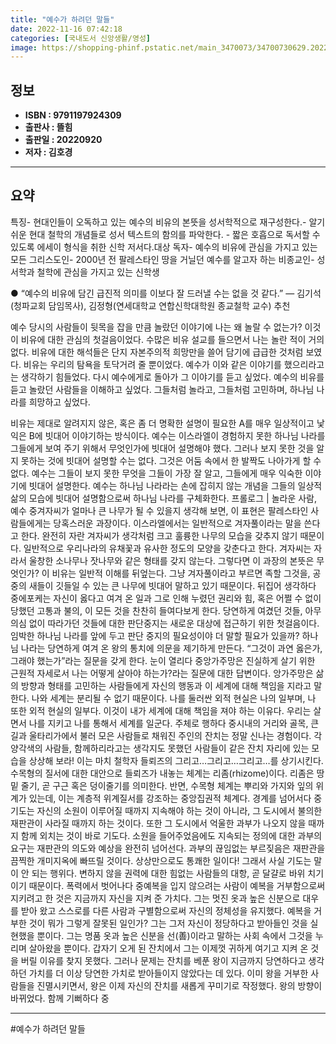 ```yaml
---
title: "예수가 하려던 말들"
date: 2022-11-16 07:42:18
categories: [국내도서 신앙생활/영성]
image: https://shopping-phinf.pstatic.net/main_3470073/34700730629.20221019101917.jpg
---
```


## **정보**

- **ISBN : 9791197924309**
- **출판사 : 뜰힘**
- **출판일 : 20220920**
- **저자 : 김호경**

------



## **요약**

특징- 현대인들이 오독하고 있는 예수의 비유의 본뜻을 성서학적으로 재구성한다.- 알기 쉬운 현대 철학의 개념들로 성서 텍스트의 함의를 파악한다. - 짧은 호흡으로 독서할 수 있도록 에세이 형식을 취한 신학 저서다.​대상 독자- 예수의 비유에 관심을 가지고 있는 모든 그리스도인- 2000년 전 팔레스타인 땅을 거닐던 예수를 알고자 하는 비종교인- 성서학과 철학에 관심을 가지고 있는 신학생

● “예수의 비유에 담긴 급진적 의미를 
이보다 잘 드러낼 수는 없을 것 같다.”
― 김기석(청파교회 담임목사), 김정형(연세대학교 연합신학대학원 종교철학 교수) 추천

예수 당시의 사람들이 뒷목을 잡을 만큼 놀랐던 이야기에 나는 왜 놀랄 수 없는가? 이것이 비유에 대한 관심의 첫걸음이었다. 수많은 비유 설교를 들으면서 나는 놀란 적이 거의 없다. 비유에 대한 해석들은 단지 자본주의적 희망만을 쓸어 담기에 급급한 것처럼 보였다. 비유는 우리의 탐욕을 토닥거려 줄 뿐이었다. 예수가 이와 같은 이야기를 했으리라고는 생각하기 힘들었다. 다시 예수에게로 돌아가 그 이야기를 듣고 싶었다. 예수의 비유를 듣고 놀랐던 사람들을 이해하고 싶었다. 그들처럼 놀라고, 그들처럼 고민하며, 하나님 나라를 희망하고 싶었다.

비유는 제대로 알려지지 않은, 혹은 좀 더 명확한 설명이 필요한 A를 매우 일상적이고 낯익은 B에 빗대어 이야기하는 방식이다. 예수는 이스라엘이 경험하지 못한 하나님 나라를 그들에게 보여 주기 위해서 무엇인가에 빗대어 설명해야 했다. 그러나 보지 못한 것을 알지 못하는 것에 빗대어 설명할 수는 없다. 그것은 어둠 속에서 한 발짝도 나아가게 할 수 없다. 예수는 그들이 보지 못한 무엇을 그들이 가장 잘 알고, 그들에게 매우 익숙한 이야기에 빗대어 설명한다. 예수는 하나님 나라라는 손에 잡히지 않는 개념을 그들의 일상적 삶의 모습에 빗대어 설명함으로써 하나님 나라를 구체화한다. 프롤로그 | 놀라운 사람, 예수 중​겨자씨가 얼마나 큰 나무가 될 수 있을지 생각해 보면, 이 표현은 팔레스타인 사람들에게는 당혹스러운 과장이다. 이스라엘에서는 일반적으로 겨자풀이라는 말을 쓴다고 한다. 완전히 자란 겨자씨가 생각처럼 크고 훌륭한 나무의 모습을 갖추지 않기 때문이다. 일반적으로 우리나라의 유채꽃과 유사한 정도의 모양을 갖춘다고 한다. 겨자씨는 자라서 울창한 소나무나 잣나무와 같은 형태를 갖지 않는다. 그렇다면 이 과장의 본뜻은 무엇인가? 이 비유는 일반적 이해를 뒤엎는다. 그냥 겨자풀이라고 부르면 족할 그것을, 공중의 새들이 깃들일 수 있는 큰 나무에 빗대어 말하고 있기 때문이다. 뒤집어 생각하다 중에포케는 자신이 옳다고 여겨 온 일과 그로 인해 누렸던 권리와 힘, 혹은 어쩔 수 없이 당했던 고통과 불의, 이 모든 것을 찬찬히 들여다보게 한다. 당연하게 여겼던 것들, 아무 의심 없이 따라가던 것들에 대한 판단중지는 새로운 대상에 접근하기 위한 첫걸음이다. 임박한 하나님 나라를 앞에 두고 판단 중지의 필요성이야 더 말할 필요가 있을까? 하나님 나라는 당연하게 여겨 온 왕의 통치에 의문을 제기하게 만든다. “그것이 과연 옳은가, 그래야 했는가”라는 질문을 갖게 한다. 눈이 열리다 중앙가주망은 진실하게 살기 위한 근원적 자세로서 나는 어떻게 살아야 하는가?라는 질문에 대한 답변이다. 앙가주망은 삶의 방향과 형태를 고민하는 사람들에게 자신의 행동과 이 세계에 대해 책임을 지라고 말한다. 나와 세계는 분리될 수 없기 때문이다. 나를 둘러싼 외적 현실은 나의 일부며, 나 또한 외적 현실의 일부다. 이것이 내가 세계에 대해 책임을 져야 하는 이유다. 우리는 살면서 나를 지키고 나를 통해서 세계를 일군다. 주체로 행하다 중시내의 거리와 골목, 큰길과 울타리가에서 불러 모은 사람들로 채워진 주인의 잔치는 정말 신나는 경험이다. 각양각색의 사람들, 함께하리라고는 생각지도 못했던 사람들이 같은 잔치 자리에 있는 모습을 상상해 보라! 이는 마치 철학자 들뢰즈의 그리고…그리고…그리고…를 상기시킨다. 수목형의 질서에 대한 대안으로 들뢰즈가 내놓는 체계는 리좀(rhizome)이다. 리좀은 땅 밑 줄기, 곧 구근 혹은 덩이줄기를 의미한다. 반면, 수목형 체계는 뿌리와 가지와 잎의 위계가 있는데, 이는 계층적 위계질서를 강조하는 중앙집권적 체계다. 경계를 넘어서다 중기도는 자신의 소원이 이루어질 때까지 지속해야 하는 것이 아니라, 그 도시에서 불의한 재판관이 사라질 때까지 하는 것이다. 또한 그 도시에서 억울한 과부가 나오지 않을 때까지 함께 외치는 것이 바로 기도다. 소원을 들어주었음에도 지속되는 정의에 대한 과부의 요구는 재판관의 의도와 예상을 완전히 넘어선다. 과부의 끊임없는 부르짖음은 재판관을 끔찍한 개미지옥에 빠뜨릴 것이다. 상상만으로도 통쾌한 일이다! 그래서 사실 기도는 말이 안 되는 행위다. 변하지 않을 권력에 대한 힘없는 사람들의 대항, 곧 달걀로 바위 치기이기 때문이다. 폭력에서 벗어나다 중예복을 입지 않으려는 사람이 예복을 거부함으로써 지키려고 한 것은 지금까지 자신을 지켜 준 가치다. 그는 멋진 옷과 높은 신분으로 대우를 받아 왔고 스스로를 다른 사람과 구별함으로써 자신의 정체성을 유지했다. 예복을 거부한 것이 뭐가 그렇게 잘못된 일인가? 그는 그저 자신이 정당하다고 받아들인 것을 실현했을 뿐이다. 그는 명품 옷과 높은 신분을 선(善)이라고 말하는 사회 속에서 그것을 누리며 살아왔을 뿐이다. 갑자기 오게 된 잔치에서 그는 이제껏 귀하게 여기고 지켜 온 것을 버릴 이유를 찾지 못했다. 그러나 문제는 잔치를 베푼 왕이 지금까지 당연하다고 생각하던 가치를 더 이상 당연한 가치로 받아들이지 않았다는 데 있다. 이미 왕을 거부한 사람들을 진멸시키면서, 왕은 이제 자신의 잔치를 새롭게 꾸미기로 작정했다. 왕의 방향이 바뀌었다. 함께 기뻐하다 중

------

#예수가 하려던 말들


